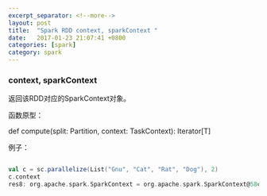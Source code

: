 ```yaml
---
excerpt_separator: <!--more-->
layout: post
title:  "Spark RDD context, sparkContext "
date:   2017-01-23 21:07:41 +0800
categories: [spark]
category: spark
---
```


### context, sparkContext

返回该RDD对应的SparkContext对象。

函数原型：

  def compute(split: Partition, context: TaskContext): Iterator[T]

例子：

```scala

val c = sc.parallelize(List("Gnu", "Cat", "Rat", "Dog"), 2)
c.context
res8: org.apache.spark.SparkContext = org.apache.spark.SparkContext@58c1c2f1
```


